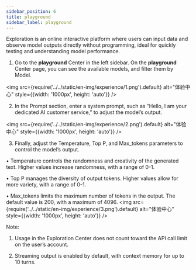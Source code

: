 ```yaml
---
sidebar_position: 6
title: playground
sidebar_label: playground
---
```


Exploration is an online interactive platform where users can input data and observe model outputs directly without programming, ideal for quickly testing and understanding model performance.

1. Go to the **playground** Center in the left sidebar. On the **playground** Center page, you can see the available models, and filter them by Model.

<img src={require('../../static/en-img/experience/1.png').default} alt="体验中心" style={{width: '1000px', height: 'auto'}} />

2. In the Prompt section, enter a system prompt, such as “Hello, I am your dedicated AI customer service,” to adjust the model’s output.

<img src={require('../../static/en-img/experience/2.png').default} alt="体验中心" style={{width: '1000px', height: 'auto'}} />

3. Finally, adjust the Temperature, Top P, and Max_tokens parameters to control the model’s output.

• Temperature controls the randomness and creativity of the generated text. Higher values increase randomness, with a range of 0-1.

• Top P manages the diversity of output tokens. Higher values allow for more variety, with a range of 0-1.

• Max_tokens limits the maximum number of tokens in the output. The default value is 200, with a maximum of 4096.
<img src={require('../../static/en-img/experience/3.png').default} alt="体验中心" style={{width: '1000px', height: 'auto'}} />

Note:

1. Usage in the Exploration Center does not count toward the API call limit on the user’s account.

2. Streaming output is enabled by default, with context memory for up to 10 turns.
